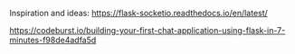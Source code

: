 Inspiration and ideas:
https://flask-socketio.readthedocs.io/en/latest/

https://codeburst.io/building-your-first-chat-application-using-flask-in-7-minutes-f98de4adfa5d

